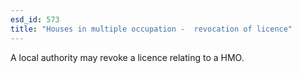 ```yaml
---
esd_id: 573
title: "Houses in multiple occupation -  revocation of licence"
---
```


A local authority may revoke a licence relating to a HMO.

